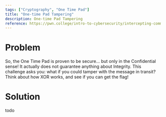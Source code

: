 ```yaml
---
tags: ["Cryptography", "One Time Pad"]
title: "One-time Pad Tampering"
description: One-time Pad Tampering
reference: https://pwn.college/intro-to-cybersecurity/intercepting-communication/
---
```


# Problem

So, the One Time Pad is proven to be secure... but only in the Confidential sense! It actually does not guarantee anything about Integrity. This challenge asks you: what if you could tamper with the message in transit? Think about how XOR works, and see if you can get the flag!

# Solution

todo

